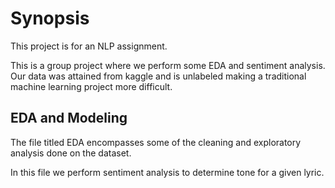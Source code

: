 <!-- #region -->
# Synopsis

This project is for an NLP assignment. 

This is a group project where we perform some EDA and sentiment analysis. Our data was attained from kaggle and is unlabeled making a traditional machine learning project more difficult. 


## EDA and Modeling

The file titled EDA encompasses some of the cleaning and exploratory analysis done on the dataset. 

In this file we perform sentiment analysis to determine tone for a given lyric. 


<!-- #endregion -->
